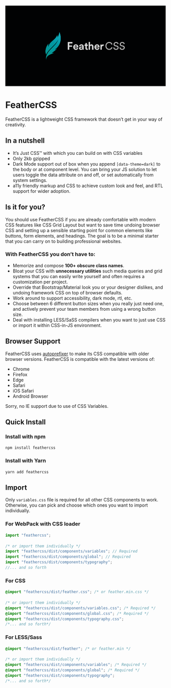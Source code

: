 ![FeatherCSS](https://raw.githubusercontent.com/elishaterada/feathercss/master/logo.png)

# FeatherCSS

FeatherCSS is a lightweight CSS framework that doesn’t get in your way of creativity.


## In a nutshell

- It’s Just CSS™ with which you can build on with CSS variables
- Only 2kb gzipped
- Dark Mode support out of box when you append ```[data-theme=dark]``` to the body or at component level. You can bring your JS solution to let users toggle the data attribute on and off, or set automatically from system settings.
- a11y friendly markup and CSS to achieve custom look and feel, and RTL support for wider adoption.


## Is it for you?

You should use FeatherCSS if you are already comfortable with modern CSS features like CSS Grid Layout but want to save time undoing browser CSS and setting up a sensible starting point for common elements like buttons, form elements, and headings. The goal is to be a minimal starter that you can carry on to building professional websites.



### With FeatherCSS you don’t have to:

- Memorize and compose **100+ obscure class names**.
- Bloat your CSS with **unnecessary utilities** such media queries and grid systems that you can easily write yourself and often requires a customization per project.
- Override that Bootstrap/Material look you or your designer dislikes, and undoing framework CSS on top of browser defaults.
- Work around to support accessibility, dark mode, rtl, etc.
- Choose between 6 different button sizes when you really just need one, and actively prevent your team members from using a wrong button size.
- Deal with installing LESS/SaSS compilers when you want to just use CSS or import it within CSS-in-JS environment.


## Browser Support

FeatherCSS uses [autoprefixer](https://github.com/postcss/autoprefixer) to make its CSS compatible with older browser versions. FeatherCSS is compatible with the latest versions of:

- Chrome
- Firefox
- Edge
- Safari
- iOS Safari
- Android Browser

Sorry, no IE support due to use of CSS Variables.



## Quick Install

### Install with npm

```shell
npm install feathercss
```

### Install with Yarn

```shell
yarn add feathercss
```

## Import

Only ```variables.css``` file is required for all other CSS components to work. Otherwise, you can pick and choose which ones you want to import individually.


### For WebPack with CSS loader

```javascript
import "feathercss";

/* or import them individually */
import "feathercss/dist/components/variables"; // Required
import "feathercss/dist/components/global"; // Required
import "feathercss/dist/components/typography";
//... and so forth
```


### For CSS

```css
@import "feathercss/dist/feather.css"; /* or feather.min.css */

/* or import them individually */
@import "feathercss/dist/components/variables.css"; /* Required */
@import "feathercss/dist/components/global.css"; /* Required */
@import "feathercss/dist/components/typography.css";
/*... and so forth*/
```

### For LESS/Sass

```css
@import "feathercss/dist/feather"; /* or feather.min */

/* or import them individually */
@import "feathercss/dist/components/variables"; /* Required */
@import "feathercss/dist/components/global"; /* Required */
@import "feathercss/dist/components/typography";
/*... and so forth*/
```
